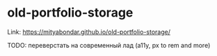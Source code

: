 # old-portfolio-storage

Link: https://mityabondar.github.io/old-portfolio-storage/

TODO: переверстать на современный лад (a11y, px to rem and more)

